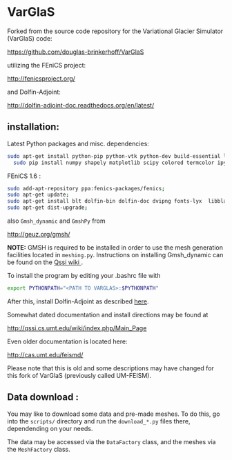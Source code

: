 VarGlaS
=======

Forked from the source code repository for the Variational Glacier Simulator (VarGlaS) code:

https://github.com/douglas-brinkerhoff/VarGlaS

utilizing the FEniCS project:

http://fenicsproject.org/

and Dolfin-Adjoint:

http://dolfin-adjoint-doc.readthedocs.org/en/latest/

installation:
-------------

Latest Python packages and misc. dependencies:

```bash
sudo apt-get install python-pip python-vtk python-dev build-essential libatlas-base-dev gfortran libfreetype6-dev python-gdal;
  sudo pip install numpy shapely matplotlib scipy colored termcolor ipython sympy netcdf ply mpi4py pyproj --upgrade;
```

FEniCS 1.6 :

```bash
sudo add-apt-repository ppa:fenics-packages/fenics;
sudo apt-get update;
sudo apt-get install blt dolfin-bin dolfin-doc dvipng fonts-lyx  libblacs-mpi-dev libblacs-mpi1 libboost-serialization-dev libdolfin-dev libdolfin1.6 libfftw3-mpi-dev libfftw3-mpi3 libhdf5-mpi-dev libmshr-dev libmshr1.6 libmumps-4.10.0 libmumps-dev libpetsc3.4.2 libpetsc3.4.2-dev libscalapack-mpi-dev libscalapack-mpi1 libslepc3.4.2 libslepc3.4.2-dev libspooles-dev libspooles2.2 libwebpmux1 mshr-demos pyro python-dateutil python-decorator python-dolfin python-ffc python-fiat python-gnuplot python-imaging python-instant python-matplotlib-data python-mshr python-petsc4py python-pexpect python-pil python-pmw python-pyparsing python-pyx python-scitools python-simplegeneric python-tz;
sudo apt-get dist-upgrade;
```

also ```Gmsh_dynamic``` and ```GmshPy``` from

http://geuz.org/gmsh/

**NOTE:** GMSH is required to be installed in order to use the mesh generation facilities located in ```meshing.py```.  Instructions on installing Gmsh_dynamic can be found on the [Qssi wiki ](http://qssi.cs.umt.edu/wiki/index.php/Setup).

To install the program by editing your .bashrc file with
```bash
export PYTHONPATH="<PATH TO VARGLAS>:$PYTHONPATH"
```

After this, install Dolfin-Adjoint as described [here](http://dolfin-adjoint-doc.readthedocs.org/en/latest/download/index.html).

Somewhat dated documentation and install directions may be found at

http://qssi.cs.umt.edu/wiki/index.php/Main_Page

Even older documentation is located here:

http://cas.umt.edu/feismd/

Please note that this is old and some descriptions may have changed for this fork of VarGlaS (previously called UM-FEISM).

Data download :
---------------

You may like to download some data and pre-made meshes.  To do this, go into the ``scripts/`` directory and run the ``download_*.py`` files there, dependending on your needs.

The data may be accessed via the ``DataFactory`` class, and the meshes via the ``MeshFactory`` class.

